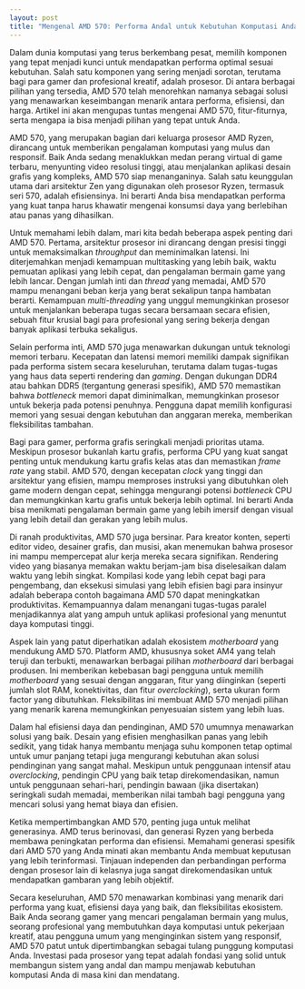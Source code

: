 ```yaml
---
layout: post
title: "Mengenal AMD 570: Performa Andal untuk Kebutuhan Komputasi Anda"
---
```


Dalam dunia komputasi yang terus berkembang pesat, memilih komponen yang tepat menjadi kunci untuk mendapatkan performa optimal sesuai kebutuhan. Salah satu komponen yang sering menjadi sorotan, terutama bagi para gamer dan profesional kreatif, adalah prosesor. Di antara berbagai pilihan yang tersedia, AMD 570 telah menorehkan namanya sebagai solusi yang menawarkan keseimbangan menarik antara performa, efisiensi, dan harga. Artikel ini akan mengupas tuntas mengenai AMD 570, fitur-fiturnya, serta mengapa ia bisa menjadi pilihan yang tepat untuk Anda.

AMD 570, yang merupakan bagian dari keluarga prosesor AMD Ryzen, dirancang untuk memberikan pengalaman komputasi yang mulus dan responsif. Baik Anda sedang menaklukkan medan perang virtual di game terbaru, menyunting video resolusi tinggi, atau menjalankan aplikasi desain grafis yang kompleks, AMD 570 siap menanganinya. Salah satu keunggulan utama dari arsitektur Zen yang digunakan oleh prosesor Ryzen, termasuk seri 570, adalah efisiensinya. Ini berarti Anda bisa mendapatkan performa yang kuat tanpa harus khawatir mengenai konsumsi daya yang berlebihan atau panas yang dihasilkan.

Untuk memahami lebih dalam, mari kita bedah beberapa aspek penting dari AMD 570. Pertama, arsitektur prosesor ini dirancang dengan presisi tinggi untuk memaksimalkan *throughput* dan meminimalkan latensi. Ini diterjemahkan menjadi kemampuan multitasking yang lebih baik, waktu pemuatan aplikasi yang lebih cepat, dan pengalaman bermain game yang lebih lancar. Dengan jumlah inti dan *thread* yang memadai, AMD 570 mampu menangani beban kerja yang berat sekalipun tanpa hambatan berarti. Kemampuan *multi-threading* yang unggul memungkinkan prosesor untuk menjalankan beberapa tugas secara bersamaan secara efisien, sebuah fitur krusial bagi para profesional yang sering bekerja dengan banyak aplikasi terbuka sekaligus.

Selain performa inti, AMD 570 juga menawarkan dukungan untuk teknologi memori terbaru. Kecepatan dan latensi memori memiliki dampak signifikan pada performa sistem secara keseluruhan, terutama dalam tugas-tugas yang haus data seperti rendering dan *gaming*. Dengan dukungan DDR4 atau bahkan DDR5 (tergantung generasi spesifik), AMD 570 memastikan bahwa *bottleneck* memori dapat diminimalkan, memungkinkan prosesor untuk bekerja pada potensi penuhnya. Pengguna dapat memilih konfigurasi memori yang sesuai dengan kebutuhan dan anggaran mereka, memberikan fleksibilitas tambahan.

Bagi para gamer, performa grafis seringkali menjadi prioritas utama. Meskipun prosesor bukanlah kartu grafis, performa CPU yang kuat sangat penting untuk mendukung kartu grafis kelas atas dan memastikan *frame rate* yang stabil. AMD 570, dengan kecepatan *clock* yang tinggi dan arsitektur yang efisien, mampu memproses instruksi yang dibutuhkan oleh game modern dengan cepat, sehingga mengurangi potensi *bottleneck* CPU dan memungkinkan kartu grafis untuk bekerja lebih optimal. Ini berarti Anda bisa menikmati pengalaman bermain game yang lebih imersif dengan visual yang lebih detail dan gerakan yang lebih mulus.

Di ranah produktivitas, AMD 570 juga bersinar. Para kreator konten, seperti editor video, desainer grafis, dan musisi, akan menemukan bahwa prosesor ini mampu mempercepat alur kerja mereka secara signifikan. Rendering video yang biasanya memakan waktu berjam-jam bisa diselesaikan dalam waktu yang lebih singkat. Kompilasi kode yang lebih cepat bagi para pengembang, dan eksekusi simulasi yang lebih efisien bagi para insinyur adalah beberapa contoh bagaimana AMD 570 dapat meningkatkan produktivitas. Kemampuannya dalam menangani tugas-tugas paralel menjadikannya alat yang ampuh untuk aplikasi profesional yang menuntut daya komputasi tinggi.

Aspek lain yang patut diperhatikan adalah ekosistem *motherboard* yang mendukung AMD 570. Platform AMD, khususnya soket AM4 yang telah teruji dan terbukti, menawarkan berbagai pilihan *motherboard* dari berbagai produsen. Ini memberikan kebebasan bagi pengguna untuk memilih *motherboard* yang sesuai dengan anggaran, fitur yang diinginkan (seperti jumlah slot RAM, konektivitas, dan fitur *overclocking*), serta ukuran form factor yang dibutuhkan. Fleksibilitas ini membuat AMD 570 menjadi pilihan yang menarik karena memungkinkan penyesuaian sistem yang lebih luas.

Dalam hal efisiensi daya dan pendinginan, AMD 570 umumnya menawarkan solusi yang baik. Desain yang efisien menghasilkan panas yang lebih sedikit, yang tidak hanya membantu menjaga suhu komponen tetap optimal untuk umur panjang tetapi juga mengurangi kebutuhan akan solusi pendinginan yang sangat mahal. Meskipun untuk penggunaan intensif atau *overclocking*, pendingin CPU yang baik tetap direkomendasikan, namun untuk penggunaan sehari-hari, pendingin bawaan (jika disertakan) seringkali sudah memadai, memberikan nilai tambah bagi pengguna yang mencari solusi yang hemat biaya dan efisien.

Ketika mempertimbangkan AMD 570, penting juga untuk melihat generasinya. AMD terus berinovasi, dan generasi Ryzen yang berbeda membawa peningkatan performa dan efisiensi. Memahami generasi spesifik dari AMD 570 yang Anda minati akan membantu Anda membuat keputusan yang lebih terinformasi. Tinjauan independen dan perbandingan performa dengan prosesor lain di kelasnya juga sangat direkomendasikan untuk mendapatkan gambaran yang lebih objektif.

Secara keseluruhan, AMD 570 menawarkan kombinasi yang menarik dari performa yang kuat, efisiensi daya yang baik, dan fleksibilitas ekosistem. Baik Anda seorang gamer yang mencari pengalaman bermain yang mulus, seorang profesional yang membutuhkan daya komputasi untuk pekerjaan kreatif, atau pengguna umum yang menginginkan sistem yang responsif, AMD 570 patut untuk dipertimbangkan sebagai tulang punggung komputasi Anda. Investasi pada prosesor yang tepat adalah fondasi yang solid untuk membangun sistem yang andal dan mampu menjawab kebutuhan komputasi Anda di masa kini dan mendatang.

